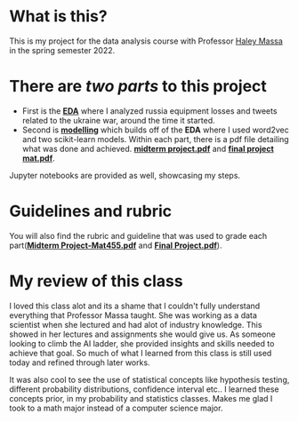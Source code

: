 # What is this?
This is my project for the data analysis course with Professor [Haley Massa](https://www.linkedin.com/in/haley-massa-b25b01109/) in the spring semester 2022.
# There are *two parts* to this project 
* First is the [**EDA**](EDA) where I analyzed russia equipment losses and tweets related to the ukraine war, around the time it started.
* Second is [**modelling**](modelling) which builds off of the **EDA** where I used word2vec and two scikit-learn models. Within each part, there is a pdf file detailing what was done and achieved. [**midterm project.pdf**](EDA/midterm%20project.pdf) and [**final project mat.pdf**](modelling/final%20project%20mat.pdf). 

Jupyter notebooks are provided as well, showcasing my steps.
# Guidelines and rubric
 You will also find the rubric and guideline that was used to grade each part([**Midterm Project-Mat455.pdf**](EDA/Midterm%20Project%20-%20Mat%20455.pdf) and [**Final Project.pdf**](modelling/Final%20Project.pdf)).
# My review of this class
I loved this class alot and its a shame that I couldn't fully understand everything that Professor Massa taught. She was working as a data scientist when she lectured and had alot of industry knowledge. This showed in her lectures and assignments she would give us. As someone looking to climb the AI ladder, she provided insights and skills needed to achieve that goal. So much of what I learned from this class is still used today and refined through later works.

It was also cool to see the use of statistical concepts like hypothesis testing, different probability distributions, confidence interval etc.. I learned these concepts prior, in my probability and statistics classes. Makes me glad I took to a math major instead of a computer science major.
